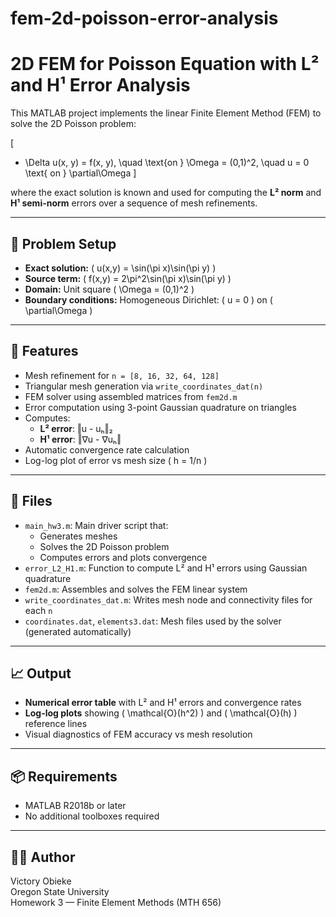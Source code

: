 # fem-2d-poisson-error-analysis
# 2D FEM for Poisson Equation with L² and H¹ Error Analysis

This MATLAB project implements the linear Finite Element Method (FEM) to solve the 2D Poisson problem:

\[
- \Delta u(x, y) = f(x, y), \quad \text{on } \Omega = (0,1)^2, \quad u = 0 \text{ on } \partial\Omega
\]

where the exact solution is known and used for computing the **L² norm** and **H¹ semi-norm** errors over a sequence of mesh refinements.

---

## 🧮 Problem Setup

- **Exact solution:** \( u(x,y) = \sin(\pi x)\sin(\pi y) \)
- **Source term:** \( f(x,y) = 2\pi^2\sin(\pi x)\sin(\pi y) \)
- **Domain:** Unit square \( \Omega = (0,1)^2 \)
- **Boundary conditions:** Homogeneous Dirichlet: \( u = 0 \) on \( \partial\Omega \)

---

## 🔧 Features

- Mesh refinement for `n = [8, 16, 32, 64, 128]`
- Triangular mesh generation via `write_coordinates_dat(n)`
- FEM solver using assembled matrices from `fem2d.m`
- Error computation using 3-point Gaussian quadrature on triangles
- Computes:
  - **L² error**: ‖u - uₕ‖₂
  - **H¹ error**: ‖∇u - ∇uₕ‖
- Automatic convergence rate calculation
- Log-log plot of error vs mesh size \( h = 1/n \)

---

## 📁 Files

- `main_hw3.m`: Main driver script that:
  - Generates meshes
  - Solves the 2D Poisson problem
  - Computes errors and plots convergence
- `error_L2_H1.m`: Function to compute L² and H¹ errors using Gaussian quadrature
- `fem2d.m`: Assembles and solves the FEM linear system
- `write_coordinates_dat.m`: Writes mesh node and connectivity files for each `n`
- `coordinates.dat`, `elements3.dat`: Mesh files used by the solver (generated automatically)

---

## 📈 Output

- **Numerical error table** with L² and H¹ errors and convergence rates
- **Log-log plots** showing \( \mathcal{O}(h^2) \) and \( \mathcal{O}(h) \) reference lines
- Visual diagnostics of FEM accuracy vs mesh resolution

---

## 📦 Requirements

- MATLAB R2018b or later
- No additional toolboxes required

---

## 🙋‍♂️ Author

Victory Obieke  
Oregon State University  
Homework 3 — Finite Element Methods (MTH 656)
